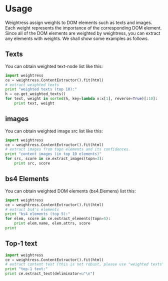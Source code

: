 # Usage
Weightress assign weights to DOM elements such as texts and images.
Each weight represents the importance of the corresponding DOM element.
Since all of the DOM elements are weighted by weightress,
you can extract any elements with weights.
We shall show some examples as follows.

## Texts
You can obtain weighted text-node list like this:

```python
import weightress
ce = weightress.ContentExtractor().fit(html)
# extract weighted texts
print "weighted texts (top 10):"
h = ce.get_weighted_texts()
for text, weight in sorted(h, key=lambda x:x[1], reverse=True)[:10]:
    print text, weight
```

## images
You can obtain weighted image src list like this:

```python
import weightress
ce = weightress.ContentExtractor().fit(html)
# extract images from topn elements and its confidences.
print "content images (in top 10 elements)"
for src, score in ce.extract_images(topn=3):
	print src, score
```

## bs4 Elements
You can obtain weighted DOM elements (bs4.Elemens) list this:

```python
import weightress
ce = weightress.ContentExtractor().fit(html)
# extract bs4's elements
print "bs4 elements (top 5):"
for elem, score in ce.extract_elements(topn=5):
	print elem.name, elem.attrs, score
print
```

## Top-1 text

```python
import weightress
ce = weightress.ContentExtractor().fit(html)
# extract content text (this is not robust, please use "weighted texts")
print "top-1 text:"
print ce.extract_text(deliminator=u"\n")
```
